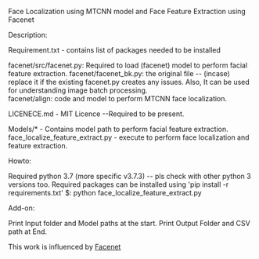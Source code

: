 
Face Localization using MTCNN model and Face Feature Extraction using Facenet

Description:

Requirement.txt - contains list of packages needed to be installed

facenet/src/facenet.py: Required to load (facenet) model to perform facial feature extraction.
facenet/facenet_bk.py: the original file -- (incase) replace it if the existing facenet.py creates any issues. Also, It can be used for understanding image batch processing.   
facenet/align: code and model to perform MTCNN face localization.

LICENECE.md - MIT Licence --Required to be present.

Models/* - Contains model path to perform facial feature extraction.
face_localize_feature_extract.py - execute to perform face localization and feature extraction.


Howto:

Required python 3.7 (more specific v3.7.3) -- pls check with other python 3 versions too. 
Required packages can be installed using 'pip install -r requirements.txt'
$: python face_localize_feature_extract.py

Add-on:

Print Input folder and Model paths at the start.
Print Output Folder and CSV path at End.

This work is influenced by [Facenet](https://github.com/davidsandberg/facenet)
